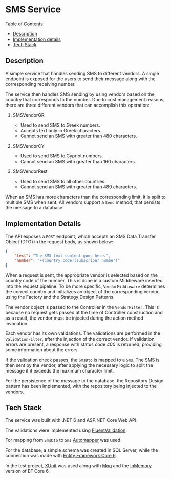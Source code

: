# SMS Service

Table of Contents

- [Description](#description)
- [Implementation details](#implementation-details)
- [Tech Stack](#tech-stack)

## Description

A simple service that handles sending SMS to different vendors. A single endpoint is exposed for the users to send their message along with the corresponding receiving  number.

The service then handles SMS sending by using vendors based on the country that corresponds to the number. Due to cost management reasons, there are three different vendors that can accomplish this operation:

1. SMSVendorGR

    - Used to send SMS to Greek numbers.
    - Accepts text only in Greek characters.
    - Cannot send an SMS with greater than 480 characters.

2. SMSVendorCY

    - Used to send SMS to Cypriot numbers.
    - Cannot send an SMS with greater than 160 characters.

3. SMSVendorRest

    - Used to send SMS to all other countries.
    - Cannot send an SMS with greater than 480 characters.

When an SMS has more characters than the corresponding limit, it is split to multiple SMS when sent. All vendors support a `Send` method, that persists the message to a database.

## Implementation Details

The API exposes a `POST` endpoint, which accepts an SMS Data Transfer Object (DTO) in the request body, as shown below:

```json
{
    "text": "The SMS text content goes here.",
    "number": "+(country code)(subscriber number)"
}
```

When a request is sent, the appropriate vendor is selected based on the country code of the number. This is done in a custom Middleware inserted into the request pipeline. To be more specific, `VendorMiddleware` determines the correct country and initializes an object of the corresponding vendor, using the Factory and the Strategy Design Patterns.

The vendor object is passed to the Controller in the `VendorFilter`. This is because no request gets passed at the time of Controller construction and as a result, the vendor must be injected during the action method invocation.

Each vendor has its own validations. The validations are performed in the `ValidationFilter`, after the injection of the correct vendor. If validation errors are present, a response with status code *400* is returned, providing some information about the errors.

If the validation check passes, the `SmsDto` is mapped to a `Sms`. The SMS is then sent by the vendor, after applying the necessary  logic to split the message if it exceeds the maximum character limit.

For the persistence of the message to the database, the Repository Design pattern has been implemented, with the repository being injected to the vendors.

## Tech Stack

The service was built with .NET 6 and ASP.NET Core Web API.

The validations were implemented using [FluentValidation](https://docs.fluentvalidation.net).

For mapping from `SmsDto` to `Sms` [Automapper](https://automapper.org/) was used.

For the database, a simple schema was created in SQL Server, while the connection was made with [Entity Framework Core 6](https://learn.microsoft.com/en-us/ef/core/what-is-new/ef-core-6.0/whatsnew).

In the test project, [XUnit](https://xunit.net/) was used along with [Moq](https://github.com/moq/moq) and the [InMemory](https://learn.microsoft.com/en-us/ef/core/providers/in-memory/?tabs=dotnet-core-cli) version of EF Core 6.
